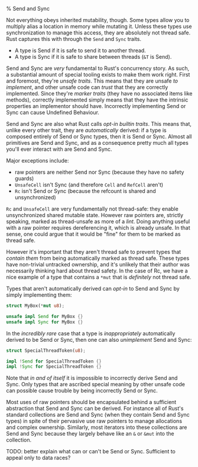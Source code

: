 % Send and Sync

Not everything obeys inherited mutability, though. Some types allow you to multiply
alias a location in memory while mutating it. Unless these types use synchronization
to manage this access, they are absolutely not thread safe. Rust captures this with
through the `Send` and `Sync` traits.

* A type is Send if it is safe to send it to another thread.
* A type is Sync if it is safe to share between threads (`&T` is Send).

Send and Sync are *very* fundamental to Rust's concurrency story. As such, a
substantial amount of special tooling exists to make them work right. First and
foremost, they're *unsafe traits*. This means that they are unsafe *to implement*,
and other unsafe code can *trust* that they are correctly implemented. Since
they're *marker traits* (they have no associated items like methods), correctly
implemented simply means that they have the intrinsic properties an implementor
should have. Incorrectly implementing Send or Sync can cause Undefined Behaviour.

Send and Sync are also what Rust calls *opt-in builtin traits*.
This means that, unlike every other trait, they are *automatically* derived:
if a type is composed entirely of Send or Sync types, then it is Send or Sync.
Almost all primitives are Send and Sync, and as a consequence pretty much
all types you'll ever interact with are Send and Sync.

Major exceptions include:

* raw pointers are neither Send nor Sync (because they have no safety guards)
* `UnsafeCell` isn't Sync (and therefore `Cell` and `RefCell` aren't)
* `Rc` isn't Send or Sync (because the refcount is shared and unsynchronized)

`Rc` and `UnsafeCell` are very fundamentally not thread-safe: they enable
unsynchronized shared mutable state. However raw pointers are, strictly speaking,
marked as thread-unsafe as more of a *lint*. Doing anything useful
with a raw pointer requires dereferencing it, which is already unsafe. In that
sense, one could argue that it would be "fine" for them to be marked as thread safe.

However it's important that they aren't thread safe to prevent types that
*contain them* from being automatically marked as thread safe. These types have
non-trivial untracked ownership, and it's unlikely that their author was
necessarily thinking hard about thread safety. In the case of Rc, we have a nice
example of a type that contains a `*mut` that is *definitely* not thread safe.

Types that aren't automatically derived can *opt-in* to Send and Sync by simply
implementing them:

```rust
struct MyBox(*mut u8);

unsafe impl Send for MyBox {}
unsafe impl Sync for MyBox {}
```

In the *incredibly rare* case that a type is *inappropriately* automatically
derived to be Send or Sync, then one can also *unimplement* Send and Sync:

```rust
struct SpecialThreadToken(u8);

impl !Send for SpecialThreadToken {}
impl !Sync for SpecialThreadToken {}
```

Note that *in and of itself* it is impossible to incorrectly derive Send and Sync.
Only types that are ascribed special meaning by other unsafe code can possible cause
trouble by being incorrectly Send or Sync.

Most uses of raw pointers should be encapsulated behind a sufficient abstraction
that Send and Sync can be derived. For instance all of Rust's standard
collections are Send and Sync (when they contain Send and Sync types)
in spite of their pervasive use raw pointers to
manage allocations and complex ownership. Similarly, most iterators into these
collections are Send and Sync because they largely behave like an `&` or `&mut`
into the collection.

TODO: better explain what can or can't be Send or Sync. Sufficient to appeal
only to data races?